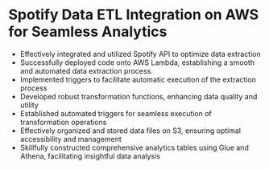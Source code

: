 # Spotify Data ETL Integration on AWS for Seamless Analytics

* Effectively integrated and utilized Spotify API to optimize data extraction 
* Successfully deployed code onto AWS Lambda, establishing a smooth and automated data extraction process.
* Implemented triggers to facilitate automatic execution of the extraction process
* Developed robust transformation functions, enhancing data quality and utility
* Established automated triggers for seamless execution of transformation operations
* Effectively organized and stored data files on S3, ensuring optimal accessibility and management
* Skillfully constructed comprehensive analytics tables using Glue and Athena, facilitating insightful data analysis
